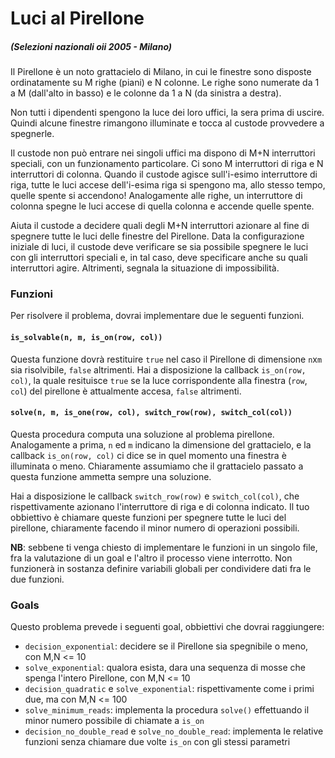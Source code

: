 # Luci al Pirellone 

##### (Selezioni nazionali oii 2005 - Milano)
  
Il Pirellone è un noto grattacielo di Milano, in cui le
finestre sono disposte ordinatamente su M righe (piani) e
N colonne. Le righe sono numerate da 1 a M (dall'alto in basso)
e le colonne da 1 a N (da sinistra a destra).

Non tutti i dipendenti spengono la luce dei loro uffici, la sera prima
di uscire. Quindi alcune finestre rimangono illuminate e tocca al
custode provvedere a spegnerle.

Il custode non può entrare nei singoli uffici ma dispono di M+N interruttori speciali, con un funzionamento particolare.
Ci sono M interruttori di riga e N interruttori di colonna.
Quando il custode agisce sull'i-esimo interruttore di riga, tutte le luci accese
dell'i-esima riga si spengono ma, allo stesso tempo, quelle
spente si accendono! Analogamente alle righe, un interruttore di
colonna spegne le luci accese di quella colonna e accende quelle
spente.

Aiuta il custode a decidere quali degli M+N interruttori azionare al fine di spegnere tutte le luci delle finestre del Pirellone.
Data la configurazione iniziale di luci, il custode deve verificare se sia possibile spegnere le luci con gli interruttori
speciali e, in tal caso, deve specificare anche su quali interruttori
agire. Altrimenti, segnala la situazione di impossibilità.

### Funzioni

Per risolvere il problema, dovrai implementare due le seguenti funzioni.

#### `is_solvable(n, m, is_on(row, col))`

Questa funzione dovrà restituire `true` nel caso il Pirellone di dimensione `n`x`m` sia risolvibile, `false` altrimenti. 
Hai a disposizione la callback `is_on(row, col)`, la quale resituisce `true` se la luce corrispondente alla finestra 
(`row`, `col`) del pirellone è attualmente accesa, `false` altrimenti.

#### `solve(n, m, is_one(row, col), switch_row(row), switch_col(col))`

Questa procedura computa una soluzione al problema pirellone. Analogamente a prima, `n` ed `m` indicano la dimensione del 
grattacielo, e la callback `is_on(row, col)` ci dice se in quel momento una finestra è illuminata o meno. Chiaramente assumiamo
che il grattacielo passato a questa funzione ammetta sempre una soluzione. 

Hai a disposizione le callback `switch_row(row)` e `switch_col(col)`, che rispettivamente azionano l'interruttore di riga e di colonna indicato. Il tuo obbiettivo è chiamare queste funzioni per spegnere tutte le luci del pirellone, chiaramente facendo 
il minor numero di operazioni possibili. 

**NB**: sebbene ti venga chiesto di implementare le funzioni in un singolo file, fra la valutazione di un goal e l'altro il
processo viene interrotto. Non funzionerà in sostanza definire variabili globali per condividere dati fra le 
due funzioni. 


### Goals 

Questo problema prevede i seguenti goal, obbiettivi che dovrai raggiungere:

- `decision_exponential`: decidere se il Pirellone sia spegnibile o meno, con M,N <= 10
- `solve_exponential`: qualora esista, dara una sequenza di mosse che spenga l'intero Pirellone, con M,N <= 10
- `decision_quadratic` e `solve_exponential`: rispettivamente come i primi due, ma con M,N <= 100
- `solve_minimum_reads`: implementa la procedura `solve()` effettuando il minor numero possibile di chiamate a `is_on`
- `decision_no_double_read` e `solve_no_double_read`: implementa le relative funzioni senza chiamare due volte `is_on` con gli stessi parametri
